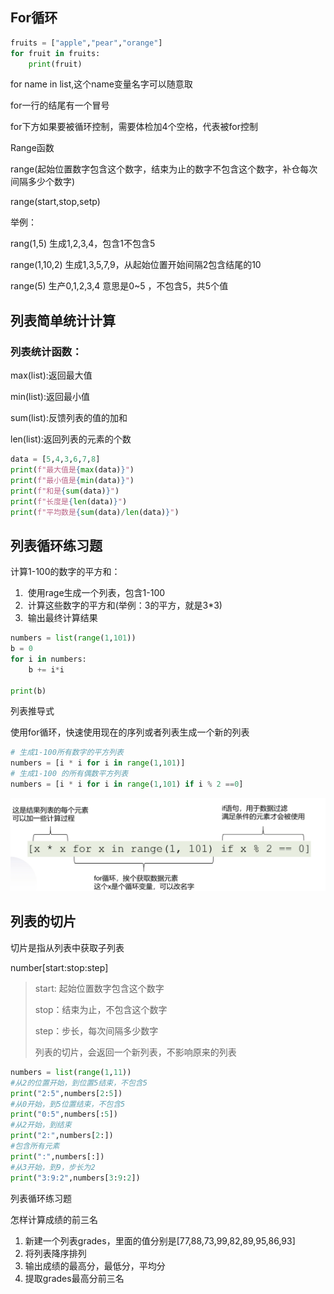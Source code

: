 ## For循环



```python
fruits = ["apple","pear","orange"]
for fruit in fruits:
	print(fruit)
```

for name in list,这个name变量名字可以随意取

for一行的结尾有一个冒号

for下方如果要被循环控制，需要体检加4个空格，代表被for控制

Range函数

range(起始位置数字包含这个数字，结束为止的数字不包含这个数字，补仓每次间隔多少个数字)

range(start,stop,setp)

举例：

rang(1,5)  生成1,2,3,4，包含1不包含5

range(1,10,2) 生成1,3,5,7,9，从起始位置开始间隔2包含结尾的10

range(5) 生产0,1,2,3,4 意思是0~5 ，不包含5，共5个值

## 列表简单统计计算

### 列表统计函数：

max(list):返回最大值

min(list):返回最小值

sum(list):反馈列表的值的加和

len(list):返回列表的元素的个数

```python
data = [5,4,3,6,7,8]
print(f"最大值是{max(data)}")
print(f"最小值是{min(data)}")
print(f"和是{sum(data)}")
print(f"长度是{len(data)}")
print(f"平均数是{sum(data)/len(data)}")

```

## 列表循环练习题

计算1-100的数字的平方和：

1. ​	使用rage生成一个列表，包含1-100
2. ​	计算这些数字的平方和(举例：3的平方，就是3*3)
3. ​	输出最终计算结果

```python
numbers = list(range(1,101))
b = 0
for i in numbers:
	b += i*i
	
print(b)

```

列表推导式

使用for循环，快速使用现在的序列或者列表生成一个新的列表

```python
# 生成1-100所有数字的平方列表
numbers = [i * i for i in range(1,101)]
# 生成1-100 的所有偶数平方列表
numbers = [i * i for i in range(1,101) if i % 2 ==0]


```

![列表推导式](https://github.com/huaerlxl/PythonLearning/blob/main/imgs/列表推导式.png)

## 列表的切片

切片是指从列表中获取子列表

number[start:stop:step]

> start: 起始位置数字包含这个数字
>
> stop：结束为止，不包含这个数字
>
> step：步长，每次间隔多少数字
>
> 列表的切片，会返回一个新列表，不影响原来的列表

```python
numbers = list(range(1,11))
#从2的位置开始，到位置5结束，不包含5
print("2:5",numbers[2:5])
#从0开始，到5位置结束，不包含5
print("0:5",numbers[:5])
#从2开始，到结束
print("2:",numbers[2:])
#包含所有元素
print(":",numbers[:])
#从3开始，到9，步长为2
print("3:9:2",numbers[3:9:2])
```

列表循环练习题

怎样计算成绩的前三名

1. 新建一个列表grades，里面的值分别是[77,88,73,99,82,89,95,86,93]
2. 将列表降序排列
3. 输出成绩的最高分，最低分，平均分
4. 提取grades最高分前三名

